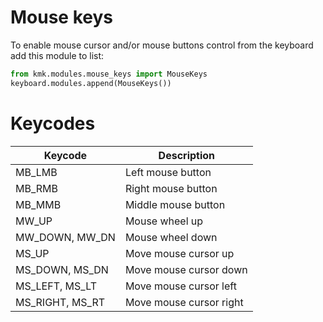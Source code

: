 # Mouse keys
To enable mouse cursor and/or mouse buttons control from the keyboard add this module to list:
```python
from kmk.modules.mouse_keys import MouseKeys
keyboard.modules.append(MouseKeys())
```

# Keycodes

|Keycode        | Description               |
|---------------|---------------------------|
|MB_LMB         |Left mouse button          |
|MB_RMB         |Right mouse button         |
|MB_MMB         |Middle mouse button        |
|MW_UP          |Mouse wheel up             |
|MW_DOWN, MW_DN |Mouse wheel down           |
|MS_UP          |Move mouse cursor up       |
|MS_DOWN, MS_DN |Move mouse cursor down     |
|MS_LEFT, MS_LT |Move mouse cursor left     |
|MS_RIGHT, MS_RT|Move mouse cursor right    |